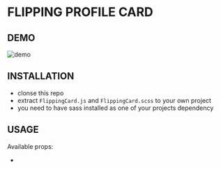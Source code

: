 # FLIPPING PROFILE CARD

## DEMO 

![demo]()

## INSTALLATION 

- clonse this repo
- extract ```FlippingCard.js``` and ```FlippingCard.scss``` to your own project
- you need to have sass installed as one of your projects dependency

## USAGE

Available props: 

- 